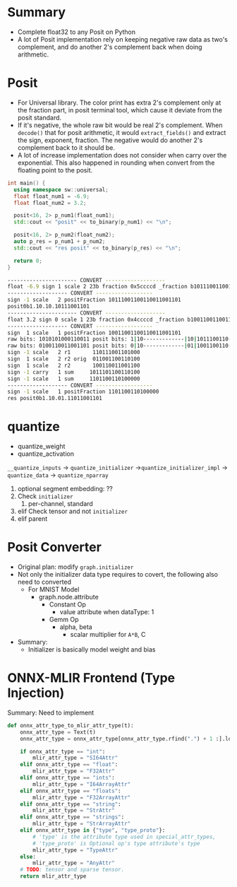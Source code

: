 # Summary

- Complete float32 to any Posit on Python
- A lot of Posit implementation rely on keeping negative raw data as two's complement, and do another 2's complement back when doing arithmetic.

# Posit

- For Universal library. The color print has extra 2's complement only at the fraction part, in posit terminal tool, which cause it deviate from the posit standard.
- If it's negative, the whole raw bit would be real 2's complement. When `decode()` that for posit arithmetic, it would `extract_fields()` and extract the sign, exponent, fraction. The negative would do another 2's complement back to it should be.
- A lot of increase implementation does not consider when carry over the exponential. This also happened in rounding when convert from the floating point to the posit.

```cpp
int main() {
  using namespace sw::universal;
  float float_num1 = -6.9;
  float float_num2 = 3.2;

  posit<16, 2> p_num1(float_num1);
  std::cout << "posit" << to_binary(p_num1) << "\n";

  posit<16, 2> p_num2(float_num2);
  auto p_res = p_num1 + p_num2;
  std::cout << "res posit" << to_binary(p_res) << "\n";

  return 0;
}
```

```bash
---------------------- CONVERT -------------------
float -6.9 sign 1 scale 2 23b fraction 0x5ccccd _fraction b10111001100110011001101
------------------- CONVERT ------------------
sign -1 scale   2 positFraction 10111001100110011001101
posit0b1.10.10.10111001101
---------------------- CONVERT -------------------
float 3.2 sign 0 scale 1 23b fraction 0x4ccccd _fraction b10011001100110011001101
------------------- CONVERT ------------------
sign  1 scale   1 positFraction 10011001100110011001101
raw bits: 1010101000110011 posit bits: 1|10-------------|10|1011100110-
raw bits: 0100110011001101 posit bits: 0|10-------------|01|1001100110-
sign -1 scale   2 r1       110111001101000
sign  1 scale   2 r2 orig  011001100110100
sign  1 scale   2 r2       100110011001100
sign -1 carry   1 sum     1011101100110100
sign -1 scale   1 sum     1101100110100000
------------------- CONVERT ------------------
sign -1 scale   1 positFraction 1101100110100000
res posit0b1.10.01.11011001101
```

# quantize

- quantize_weight
- quantize_activation

`__quantize_inputs` -> `quantize_initializer` ->`quantize_initializer_impl` -> `quantize_data` -> `quantize_nparray`

1. optional segment embedding: ??
2. Check `initializer`
	1. per-channel, standard
3. elif Check tensor and not `initializer`
4. elif parent

# Posit Converter

- Original plan: modify `graph.initializer`  
- Not only the initializer data type requires to covert, the following also need to converted
	- For MNIST Model
		- graph.node.attribute
			- Constant Op
				- value attribute when dataType: 1
			- Gemm Op
				- alpha, beta
					- scalar multiplier for `A*B`, C
- Summary:
	- Initializer is basically model weight and bias

# ONNX-MLIR Frontend (Type Injection)

Summary:
Need to implement
```python
def onnx_attr_type_to_mlir_attr_type(t):
    onnx_attr_type = Text(t)
    onnx_attr_type = onnx_attr_type[onnx_attr_type.rfind(".") + 1 :].lower()

    if onnx_attr_type == "int":
        mlir_attr_type = "SI64Attr"
    elif onnx_attr_type == "float":
        mlir_attr_type = "F32Attr"
    elif onnx_attr_type == "ints":
        mlir_attr_type = "I64ArrayAttr"
    elif onnx_attr_type == "floats":
        mlir_attr_type = "F32ArrayAttr"
    elif onnx_attr_type == "string":
        mlir_attr_type = "StrAttr"
    elif onnx_attr_type == "strings":
        mlir_attr_type = "StrArrayAttr"
    elif onnx_attr_type in {"type", "type_proto"}:
        # 'type' is the attribute type used in special_attr_types,
        # 'type_proto' is Optional op's type attribute's type
        mlir_attr_type = "TypeAttr"
    else:
        mlir_attr_type = "AnyAttr"
    # TODO: tensor and sparse tensor.
    return mlir_attr_type
```

